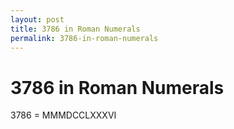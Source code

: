 ```yaml
---
layout: post
title: 3786 in Roman Numerals
permalink: 3786-in-roman-numerals
---
```


# 3786 in Roman Numerals

3786 = MMMDCCLXXXVI
